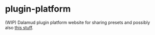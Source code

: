 # plugin-platform
(WIP) Dalamud plugin platform website for sharing presets and possibly also [this stuff](https://github.com/goatcorp/DIPs/issues/34).
